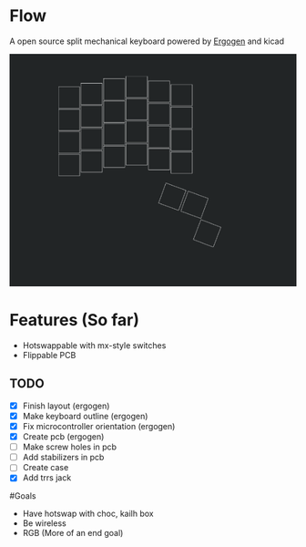 # Flow
A open source split mechanical keyboard powered by [Ergogen](https://github.com/ergogen/ergogen) and kicad


![Main layout](flow.png)

# Features (So far)
- Hotswappable with mx-style switches
- Flippable PCB
## TODO
- [x] Finish layout (ergogen)
- [x] Make keyboard outline (ergogen) 
- [x] Fix microcontroller orientation (ergogen)
- [x] Create pcb (ergogen)
- [ ] Make screw holes in pcb
- [ ] Add stabilizers in pcb
- [ ] Create case  
- [x] Add trrs jack

#Goals
- Have hotswap with choc, kailh box
- Be wireless
- RGB (More of an end goal)
